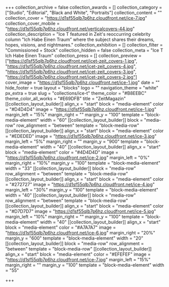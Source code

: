 +++
collection_archive = false
collection_awards = []
collection_category = ["Studio", "Editorial", "Black and White", "Portraits"]
collection_content = ""
collection_cover = "https://d1sf55qlb7p6hz.cloudfront.net/ice-7.jpg"
collection_cover_mobile = "https://d1sf55qlb7p6hz.cloudfront.net/verticalcovers-44.jpg"
collection_description = "Ice T featured in Zeit's reoccurring celebrity column \"Ich Habe Einen Traum” where the subject shares their dreams, hopes, visions, and nightmares."
collection_exhibition = []
collection_filter = "Commissioned + Stock"
collection_hidden = false
collection_meta = "Ice T Ich Habe Einen Traum"
collection_press = []
collection_preview = ["https://d1sf55qlb7p6hz.cloudfront.net/icet-zeit_covers-1.jpg", "https://d1sf55qlb7p6hz.cloudfront.net/icet-zeit_covers-4.jpg", "https://d1sf55qlb7p6hz.cloudfront.net/icet-zeit_covers-3.jpg", "https://d1sf55qlb7p6hz.cloudfront.net/icet-zeit_covers-2.jpg"]
cover_image = "https://d1sf55qlb7p6hz.cloudfront.net/ice-1.jpg"
date = ""
hide_footer = true
layout = "blocks"
logo = ""
navigation_theme = "white"
px_extra = true
slug = "collections/ice-t"
theme_color = "#B8EEBC"
theme_color_all_works = "#E69DFB"
title = "ZeitMagazin"
[[collection_layout_builder]]
align_x = "start"
block = "media-element"
color = "#D4D4D4"
image = "https://d1sf55qlb7p6hz.cloudfront.net/ice-1.jpg"
margin_left = "15%"
margin_right = ""
margin_y = "100"
template = "block-media-element"
width = "60"
[[collection_layout_builder]]
block = "media-row"
row_alignment = "between"
template = "block-media-row"
[[collection_layout_builder]]
align_x = "start"
block = "media-element"
color = "#EDEDED"
image = "https://d1sf55qlb7p6hz.cloudfront.net/ice-3.jpg"
margin_left = "5%"
margin_right = ""
margin_y = "900"
template = "block-media-element"
width = "40"
[[collection_layout_builder]]
align_x = "start"
block = "media-element"
color = "#4D4D4D"
image = "https://d1sf55qlb7p6hz.cloudfront.net/ice-2.jpg"
margin_left = "0%"
margin_right = "10%"
margin_y = "100"
template = "block-media-element"
width = "33"
[[collection_layout_builder]]
block = "media-row"
row_alignment = "between"
template = "block-media-row"
[[collection_layout_builder]]
align_x = "start"
block = "media-element"
color = "#272727"
image = "https://d1sf55qlb7p6hz.cloudfront.net/ice-4.jpg"
margin_left = "30%"
margin_y = "100"
template = "block-media-element"
width = "40"
[[collection_layout_builder]]
block = "media-row"
row_alignment = "between"
template = "block-media-row"
[[collection_layout_builder]]
align_x = "start"
block = "media-element"
color = "#D7D7D7"
image = "https://d1sf55qlb7p6hz.cloudfront.net/ice-5.jpg"
margin_left = "10%"
margin_right = ""
margin_y = "100"
template = "block-media-element"
width = "40"
[[collection_layout_builder]]
align_x = "start"
block = "media-element"
color = "#A7A7A7"
image = "https://d1sf55qlb7p6hz.cloudfront.net/ice-6.jpg"
margin_right = "20%"
margin_y = "600"
template = "block-media-element"
width = "20"
[[collection_layout_builder]]
block = "media-row"
row_alignment = "between"
template = "block-media-row"
[[collection_layout_builder]]
align_x = "start"
block = "media-element"
color = "#EFEFEF"
image = "https://d1sf55qlb7p6hz.cloudfront.net/ice-7.jpg"
margin_left = "15%"
margin_right = ""
margin_y = "100"
template = "block-media-element"
width = "55"

+++
